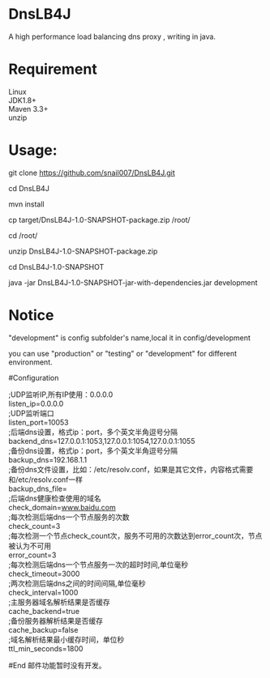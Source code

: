 # DnsLB4J
 A high performance load balancing dns proxy , writing in java.  
# Requirement
Linux  
JDK1.8+  
Maven 3.3+  
unzip  
# Usage:
git clone https://github.com/snail007/DnsLB4J.git  

cd DnsLB4J  

mvn install  

cp target/DnsLB4J-1.0-SNAPSHOT-package.zip /root/  

cd /root/  

unzip DnsLB4J-1.0-SNAPSHOT-package.zip  

cd DnsLB4J-1.0-SNAPSHOT  

java -jar DnsLB4J-1.0-SNAPSHOT-jar-with-dependencies.jar development  

# Notice

"development" is config subfolder's name,local it in config/development  

you can use "production" or "testing" or "development" for different environment.  

#Configuration

;UDP监听IP,所有IP使用：0.0.0.0  
listen_ip=0.0.0.0  
;UDP监听端口  
listen_port=10053  
;后端dns设置，格式ip：port，多个英文半角逗号分隔  
backend_dns=127.0.0.1:1053,127.0.0.1:1054,127.0.0.1:1055  
;备份dns设置，格式ip：port，多个英文半角逗号分隔  
backup_dns=192.168.1.1  
;备份dns文件设置，比如：/etc/resolv.conf，如果是其它文件，内容格式需要和/etc/resolv.conf一样  
backup_dns_file=  
;后端dns健康检查使用的域名  
check_domain=www.baidu.com  
;每次检测后端dns一个节点服务的次数  
check_count=3  
;每次检测一个节点check_count次，服务不可用的次数达到error_count次，节点被认为不可用  
error_count=3  
;每次检测后端dns一个节点服务一次的超时时间,单位毫秒  
check_timeout=3000  
;两次检测后端dns之间的时间间隔,单位毫秒  
check_interval=1000  
;主服务器域名解析结果是否缓存  
cache_backend=true  
;备份服务器解析结果是否缓存  
cache_backup=false  
;域名解析结果最小缓存时间，单位秒  
ttl_min_seconds=1800  

#End
邮件功能暂时没有开发。  

